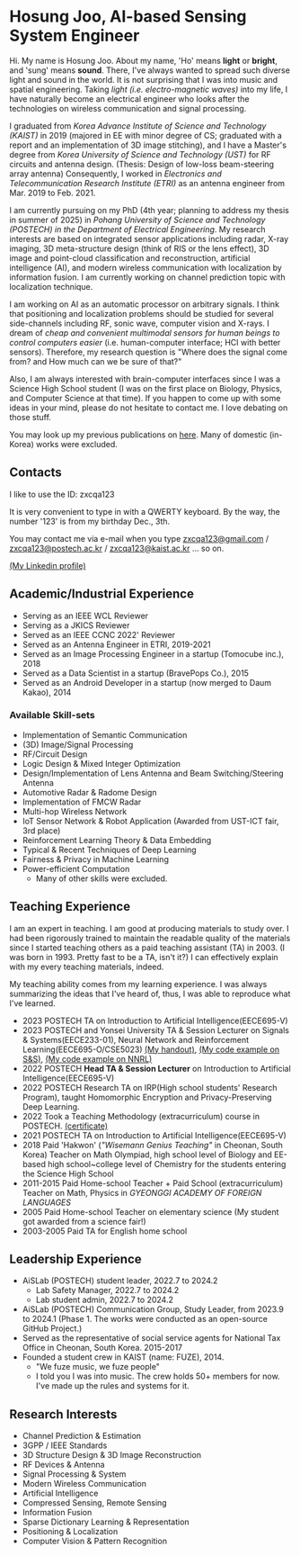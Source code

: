 # Hosung Joo, AI-based Sensing System Engineer
Hi. My name is Hosung Joo. About my name, 'Ho' means <b>light</b> or <b>bright</b>, and 'sung' means <b>sound</b>. There, I've always wanted to spread such diverse light and sound in the world. It is not surprising that I was into music and spatial engineering. Taking <i>light (i.e. electro-magnetic waves)</i> into my life, I have naturally become an electrical engineer who looks after the technologies on wireless communication and signal processing.

I graduated from <i>Korea Advance Institute of Science and Technology (KAIST)</i> in 2019 (majored in EE with minor degree of CS; graduated with a report and an implementation of 3D image stitching), and I have a Master's degree from <i>Korea University of Science and Technology (UST)</i> for RF circuits and antenna design. (Thesis: Design of low-loss beam-steering array antenna) Consequently, I worked in <i>Electronics and Telecommunication Research Institute (ETRI)</i> as an antenna engineer from Mar. 2019 to Feb. 2021.

I am currently pursuing on my PhD (4th year; planning to address my thesis in summer of 2025) in <i>Pohang University of Science and Technology (POSTECH) in the Department of Electrical Engineering</i>. My research interests are based on integrated sensor applications including radar, X-ray imaging, 3D meta-structure design (think of RIS or the lens effect), 3D image and point-cloud classification and reconstruction, artificial intelligence (AI), and modern wireless communication with localization by information fusion. I am currently working on channel prediction topic with localization technique.

I am working on AI as an automatic processor on arbitrary signals. I think that positioning and localization problems should be studied for several side-channels including RF, sonic wave, computer vision and X-rays. I dream of <i>cheap and convenient multimodal sensors for human beings to control computers easier</i> (i.e. human-computer interface; HCI with better sensors). Therefore, my research question is "Where does the signal come from? and How much can we be sure of that?"

Also, I am always interested with brain-computer interfaces since I was a Science High School student (I was on the first place on Biology, Physics, and Computer Science at that time). If you happen to come up with some ideas in your mind, please do not hesitate to contact me. I love debating on those stuff.

You may look up my previous publications on <a href="https://scholar.google.co.kr/citations?user=4faCzH8AAAAJ&hl=en&oi=ao">here</a>. Many of domestic (in-Korea) works were excluded.

## Contacts

I like to use the ID: zxcqa123

It is very convenient to type in with a QWERTY keyboard. By the way, the number '123' is from my birthday Dec., 3th.

You may contact me via e-mail when you type zxcqa123@gmail.com / zxcqa123@postech.ac.kr / zxcqa123@kaist.ac.kr ... so on.

<a href="https://www.linkedin.com/in/hosung-joo-a74168227/">(My Linkedin profile)</a>


## Academic/Industrial Experience

- Serving as an IEEE WCL Reviewer
- Serving as a JKICS Reviewer
- Served as an IEEE CCNC 2022' Reviewer
- Served as an Antenna Engineer in ETRI, 2019-2021
- Served as an Image Processing Engineer in a startup (Tomocube inc.), 2018
- Served as a Data Scientist in a startup (BravePops Co.), 2015
- Served as an Android Developer in a startup (now merged to Daum Kakao), 2014

### Available Skill-sets

- Implementation of Semantic Communication
- (3D) Image/Signal Processing
- RF/Circuit Design
- Logic Design & Mixed Integer Optimization
- Design/Implementation of Lens Antenna and Beam Switching/Steering Antenna
- Automotive Radar & Radome Design
- Implementation of FMCW Radar
- Multi-hop Wireless Network
- IoT Sensor Network & Robot Application (Awarded from UST-ICT fair, 3rd place)
- Reinforcement Learning Theory & Data Embedding
- Typical & Recent Techniques of Deep Learning
- Fairness & Privacy in Machine Learning
- Power-efficient Computation
    - Many of other skills were excluded.

## Teaching Experience

I am an expert in teaching. I am good at producing materials to study over. I had been rigorously trained to maintain the readable quality of the materials since I started teaching others as a paid teaching assistant (TA) in 2003. (I was born in 1993. Pretty fast to be a TA, isn't it?) I can effectively explain with my every teaching materials, indeed.

My teaching ability comes from my learning experience. I was always summarizing the ideas that I've heard of, thus, I was able to reproduce what I've learned.

- 2023      POSTECH TA on Introduction to Artificial Intelligence(EECE695-V)
- 2023      POSTECH and Yonsei University TA & Session Lecturer on Signals & Systems(EECE233-01), Neural Network and Reinforcement Learning(EECE695-O/CSE5023) <a href="https://docs.google.com/document/d/1bWGr1_61Ak2GMog7szRrm8lMRSePG7_I5W2b-hn48ok/edit?usp=sharing">(My handout)</a>, <a href="https://colab.research.google.com/drive/14MVJ-FQDeuv9B1O4Mn3GQRRQ9XjisBuJ?usp=sharing">(My code example on S&S)</a>, <a href="https://colab.research.google.com/drive/1HnjV2788ek_Be2K6Q0mhQlB50QKyCwbQ?usp=sharing">(My code example on NNRL)</a>
- 2022      POSTECH <b>Head TA & Session Lecturer</b> on Introduction to Artificial Intelligence(EECE695-V)
- 2022      POSTECH Research TA on IRP(High school students' Research Program), taught Homomorphic Encryption and Privacy-Preserving Deep Learning.
- 2022      Took a Teaching Methodology (extracurriculum) course in POSTECH. <a href="https://drive.google.com/file/d/15X1rQAO1y33lk6iv1xclfuXvls2dtGqj/view?usp=drivesdk">(certificate)</a>
- 2021      POSTECH TA on Introduction to Artificial Intelligence(EECE695-V)
- 2018      Paid 'Hakwon' (<i>"Wisemann Genius Teaching"</i> in Cheonan, South Korea) Teacher on Math Olympiad, high school level of Biology and EE-based high school~college level of Chemistry for the students entering the Science High School
- 2011-2015 Paid Home-school Teacher + Paid School (extracurriculum) Teacher on Math, Physics in <i>GYEONGGI ACADEMY OF FOREIGN LANGUAGES</i>
- 2005      Paid Home-school Teacher on elementary science (My student got awarded from a science fair!)
- 2003-2005 Paid TA for English home school

## Leadership Experience

- AiSLab (POSTECH) student leader, 2022.7 to 2024.2
    - Lab Safety Manager, 2022.7 to 2024.2
    - Lab student admin, 2022.7 to 2024.2
- AiSLab (POSTECH) Communication Group, Study Leader, from 2023.9 to 2024.1 (Phase 1. The works were conducted as an open-source GitHub Project.)
- Served as the representative of social service agents for National Tax Office in Cheonan, South Korea. 2015-2017
- Founded a student crew in KAIST (name: FUZE), 2014.
    - "We fuze music, we fuze people"
    - I told you I was into music. The crew holds 50+ members for now. I've made up the rules and systems for it.


## Research Interests

- Channel Prediction & Estimation
- 3GPP / IEEE Standards
- 3D Structure Design & 3D Image Reconstruction
- RF Devices & Antenna
- Signal Processing & System
- Modern Wireless Communication
- Artificial Intelligence
- Compressed Sensing, Remote Sensing
- Information Fusion
- Sparse Dictionary Learning & Representation
- Positioning & Localization
- Computer Vision & Pattern Recognition
